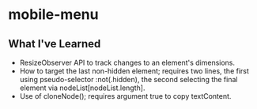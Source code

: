 # mobile-menu


## What I've Learned

- ResizeObserver API to track changes to an element's dimensions.
- How to target the last non-hidden element; requires two lines, the first using pseudo-selector :not(.hidden), the second selecting the final element via nodeList[nodeList.length].
- Use of cloneNode(); requires argument true to copy textContent.